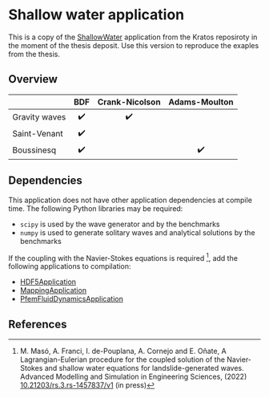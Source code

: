 # Shallow water application


This is a copy of the [ShallowWater](https://github.com/KratosMultiphysics/Kratos/tree/master/applications/ShallowWaterApplication) application from the Kratos reposiroty in the moment of the thesis deposit. Use this version to reproduce the exaples from the thesis.

## Overview

|               | BDF                | Crank-Nicolson     | Adams-Moulton      |
|---------------|:------------------:|:------------------:|:------------------:|
| Gravity waves | :heavy_check_mark: | :heavy_check_mark: |                    |
| Saint-Venant  | :heavy_check_mark: |                    |                    |
| Boussinesq    | :heavy_check_mark: |                    | :heavy_check_mark: |

## Dependencies

This application does not have other application dependencies at compile time. The following Python libraries may be required:

- `scipy` is used by the wave generator and by the benchmarks
- `numpy` is used to generate solitary waves and analytical solutions by the benchmarks

If the coupling with the Navier-Stokes equations is required [^2], add the following applications to compilation:

- [HDF5Application](../HDF5Application/README.md)
- [MappingApplication](../MappingApplication/README.md)
- [PfemFluidDynamicsApplication](../PfemFluidDynamicsApplication/README.md)

## References

[^1]: M. Masó, I. De-Pouplana, E. Oñate. A FIC-FEM stabilized formulation for the shallow water equations over partially dry domains. Computer Methods in Applied Mechanics and Engineering, 389C (2022) 114362 [10.1016/j.cma.2021.114362](https://doi.org/10.1016/j.cma.2021.114362)

[^2]: M. Masó, A. Franci, I. de-Pouplana, A. Cornejo and E. Oñate, A Lagrangian-Eulerian procedure for the coupled solution of the Navier-Stokes and shallow water equations for landslide-generated waves. Advanced Modelling and Simulation in Engineering Sciences, (2022) [10.21203/rs.3.rs-1457837/v1](https://doi.org/10.21203/rs.3.rs-1457837/v1) (in press)
